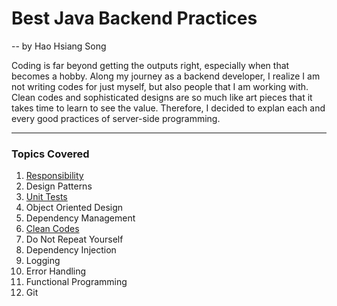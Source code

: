 # Best Java Backend Practices
 -- by Hao Hsiang Song

Coding is far beyond getting the outputs right, especially when that becomes a hobby.
Along my journey as a backend developer, I realize I am not writing codes for just myself, but also people that I am working with. Clean codes and sophisticated designs are so much like art pieces that it takes time to learn to see the value. Therefore, I decided to explan each and every good practices of server-side programming.

---

### Topics Covered

1. [Responsibility](https://github.com/HHSong/Best-Java-Backend-Practices/tree/master/Responsibility)
2. Design Patterns
3. [Unit Tests](https://github.com/HHSong/Best-Java-Backend-Practices/tree/master/Unit%20Tests)
4. Object Oriented Design
5. Dependency Management
6. [Clean Codes](https://github.com/HHSong/Best-Java-Backend-Practices/tree/master/Clean%20Codes)
7. Do Not Repeat Yourself
8. Dependency Injection
9. Logging
10. Error Handling
11. Functional Programming
12. Git
